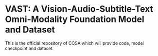 # VAST: A Vision-Audio-Subtitle-Text Omni-Modality Foundation Model and Dataset
This is the official repository of COSA which will provide code, model checkpoint and dataset. 
